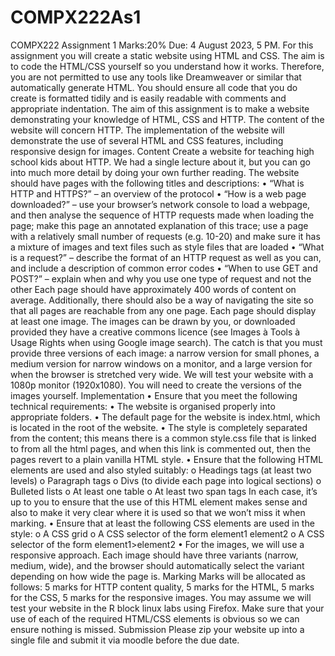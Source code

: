 # COMPX222As1
COMPX222 Assignment 1
Marks:20%
Due: 4 August 2023, 5 PM.
For this assignment you will create a static website using HTML and CSS. The aim is to code
the HTML/CSS yourself so you understand how it works. Therefore, you are not permitted to
use any tools like Dreamweaver or similar that automatically generate HTML. You should
ensure all code that you do create is formatted tidily and is easily readable with comments
and appropriate indentation.
The aim of this assignment is to make a website demonstrating your knowledge of HTML,
CSS and HTTP. The content of the website will concern HTTP. The implementation of the
website will demonstrate the use of several HTML and CSS features, including responsive
design for images.
Content
Create a website for teaching high school kids about HTTP. We had a single lecture about it,
but you can go into much more detail by doing your own further reading. The website
should have pages with the following titles and descriptions:
• “What is HTTP and HTTPS?” – an overview of the protocol
• “How is a web page downloaded?” – use your browser’s network console to load a
webpage, and then analyse the sequence of HTTP requests made when loading the
page; make this page an annotated explanation of this trace; use a page with a
relatively small number of requests (e.g. 10-20) and make sure it has a mixture of
images and text files such as style files that are loaded
• “What is a request?” – describe the format of an HTTP request as well as you can, and
include a description of common error codes
• “When to use GET and POST?” – explain when and why you use one type of request
and not the other
Each page should have approximately 400 words of content on average. Additionally, there
should also be a way of navigating the site so that all pages are reachable from any one page.
Each page should display at least one image. The images can be drawn by you, or
downloaded provided they have a creative commons licence (see Images à Tools à Usage
Rights when using Google image search). The catch is that you must provide three versions
of each image: a narrow version for small phones, a medium version for narrow windows on
a monitor, and a large version for when the browser is stretched very wide. We will test
your website with a 1080p monitor (1920x1080). You will need to create the versions of the
images yourself.
Implementation
• Ensure that you meet the following technical requirements:
• The website is organised properly into appropriate folders.
• The default page for the website is index.html, which is located in the root of the
website.
• The style is completely separated from the content; this means there is a common
style.css file that is linked to from all the html pages, and when this link is commented
out, then the pages revert to a plain vanilla HTML style.
• Ensure that the following HTML elements are used and also styled suitably:
o Headings tags (at least two levels)
o Paragraph tags
o Divs (to divide each page into logical sections)
o Bulleted lists
o At least one table
o At least two span tags
In each case, it’s up to you to ensure that the use of this HTML element makes sense
and also to make it very clear where it is used so that we won’t miss it when
marking.
• Ensure that at least the following CSS elements are used in the style:
o A CSS grid
o A CSS selector of the form element1 element2
o A CSS selector of the form element1>element2
• For the images, we will use a responsive approach. Each image should have three
variants (narrow, medium, wide), and the browser should automatically select the
variant depending on how wide the page is.
Marking
Marks will be allocated as follows: 5 marks for HTTP content quality, 5 marks for the
HTML, 5 marks for the CSS, 5 marks for the responsive images. You may assume
we will test your website in the R block linux labs using Firefox. Make sure that your use of
each of the required HTML/CSS elements is obvious so we can ensure nothing is missed.
Submission
Please zip your website up into a single file and submit it via moodle before the due date.